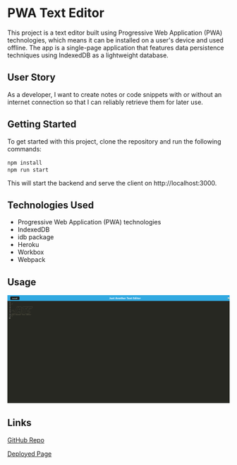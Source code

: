 # PWA Text Editor
This project is a text editor built using Progressive Web Application (PWA) technologies, which means it can be installed on a user's device and used offline. The app is a single-page application that features data persistence techniques using IndexedDB as a lightweight database.

## User Story
As a developer, I want to create notes or code snippets with or without an internet connection so that I can reliably retrieve them for later use.

## Getting Started
To get started with this project, clone the repository and run the following commands:
```
npm install
npm run start
```
This will start the backend and serve the client on http://localhost:3000.

## Technologies Used
- Progressive Web Application (PWA) technologies
- IndexedDB
- idb package
- Heroku
- Workbox
- Webpack

## Usage
![jate-screenshot](./client/src/images/JATEimg.png)

## Links
[GitHub Repo](https://github.com/Ale-Miret/text-editor)

[Deployed Page](https://frozen-falls-99998.herokuapp.com/)